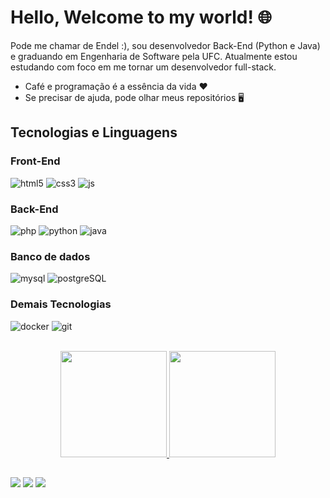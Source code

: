 # Hello, Welcome to my world! 🌐
Pode me chamar de Endel :), sou desenvolvedor Back-End (Python e Java) e graduando em Engenharia de Software pela UFC. Atualmente estou estudando com foco em me tornar um desenvolvedor full-stack.

* Café e programação é a essência da vida ❤️
* Se precisar de ajuda, pode olhar meus repositórios 🖥️

## Tecnologias e Linguagens
### Front-End
![html5](https://user-images.githubusercontent.com/78397162/155825880-32f15bdb-e223-40b4-8088-d51f7b4e15cc.png) 
![css3](https://user-images.githubusercontent.com/78397162/155825874-3ca8c832-e628-4e57-9250-48705fae1b68.png) 
![js](https://user-images.githubusercontent.com/78397162/155826429-78a9aeb8-7f02-438b-9a2d-fab79870426b.png) 

### Back-End
![php](https://user-images.githubusercontent.com/78397162/155825931-5f76697a-58fd-494b-a148-3c5f9bc460b6.png) 
![python](https://user-images.githubusercontent.com/78397162/155826010-296b3548-0899-4cb1-a396-6cc4af0791f6.png)
![java]()

### Banco de dados
![mysql](https://user-images.githubusercontent.com/78397162/155826202-71e27deb-1ad9-4811-a3fc-1c42e38990fa.png) 
![postgreSQL](https://user-images.githubusercontent.com/78397162/155826205-3533b5ec-b4ca-4285-887f-10e50be40e01.png) 

### Demais Tecnologias
![docker](https://user-images.githubusercontent.com/78397162/155826215-db666558-86af-49ea-8f13-5ac880ca5bbe.png) 
![git]()


<br>
<div align="center">
  <a href="https://github.com/WendelRodriguesz">
  <img height="170em" src="https://github-readme-stats.vercel.app/api?username=WendelRodriguesz&show_icons=true&theme=dracula&include_all_commits=true&count_private=true"/>
  <img height="170em" src="https://github-readme-stats.vercel.app/api/top-langs/?username=WendelRodriguesz&layout=compact&langs_count=7&theme=dracula"/>
</div>
  
##
  
<div> 
  <a href="https://www.instagram.com/_endel/" target="_blank"><img src="https://img.shields.io/badge/-Instagram-%23E4405F?style=for-the-badge&logo=instagram&logoColor=white" target="_blank"></a>
  <a href = "mailto:endelendler@gmail.com"><img src="https://img.shields.io/badge/-Gmail-%23333?style=for-the-badge&logo=gmail&logoColor=white" target="_blank"></a>
  <a href="https://www.linkedin.com/in/-endel" target="_blank"><img src="https://img.shields.io/badge/-LinkedIn-%230077B5?style=for-the-badge&logo=linkedin&logoColor=white" target="_blank"></a> 

</div>
